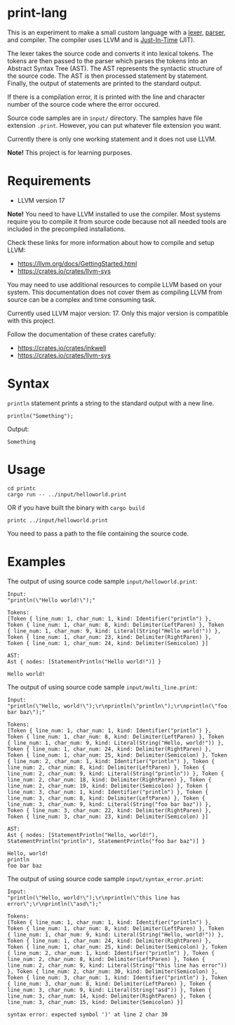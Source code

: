 # print-lang

This is an experiment to make a small custom language with a [lexer](https://en.wikipedia.org/wiki/Lexical_analysis), [parser](https://en.wikipedia.org/wiki/Parsing), and compiler. The compiler uses LLVM and is [Just-In-Time](https://en.wikipedia.org/wiki/Just-in-time_compilation) (JIT). 

The lexer takes the source code and converts it into lexical tokens. The tokens are then passed to the parser which parses the tokens into an Abstract Syntax Tree (AST). The AST represents the syntactic structure of the source code. The AST is then processed statement by statement. Finally, the output of statements are printed to the standard output.

If there is a compilation error, it is printed with the line and character number of the source code where the error occured.

Source code samples are in `input/` directory. The samples have file extension `.print`. However, you can put whatever file extension you want.

Currently there is only one working statement and it does not use LLVM.

**Note!** This project is for learning purposes.

# Requirements

- LLVM version 17

**Note!** You need to have LLVM installed to use the compiler. Most systems require you to compile it from source code because not all needed tools are included in the precompiled installations.

Check these links for more information about how to compile and setup LLVM:
- https://llvm.org/docs/GettingStarted.html
- https://crates.io/crates/llvm-sys

You may need to use additional resources to compile LLVM based on your system. This documentation does not cover them as compiling LLVM from source can be a complex and time consuming task.

Currently used LLVM major version: 17. Only this major version is compatible with this project.

Follow the documentation of these crates carefully:
- https://crates.io/crates/inkwell
- https://crates.io/crates/llvm-sys

# Syntax

`println` statement prints a string to the standard output with a new line.
```
println("Something");
```
Output:
```
Something
```

# Usage

```
cd printc
cargo run -- ../input/helloworld.print
```
OR if you have built the binary with `cargo build`
```
printc ../input/helloworld.print
```
You need to pass a path to the file containing the source code.

# Examples

The output of using source code sample `input/helloworld.print`:
```
Input:
"println(\"Hello world!\");"

Tokens:
[Token { line_num: 1, char_num: 1, kind: Identifier("println") }, Token { line_num: 1, char_num: 8, kind: Delimiter(LeftParen) }, Token { line_num: 1, char_num: 9, kind: Literal(String("Hello world!")) }, Token { line_num: 1, char_num: 23, kind: Delimiter(RightParen) }, Token { line_num: 1, char_num: 24, kind: Delimiter(Semicolon) }]

AST:
Ast { nodes: [StatementPrintln("Hello world!")] }

Hello world!
```

The output of using source code sample `input/multi_line.print`:
```
Input:
"println(\"Hello, world!\");\r\nprintln(\"println\");\r\nprintln(\"foo bar baz\");"

Tokens:
[Token { line_num: 1, char_num: 1, kind: Identifier("println") }, Token { line_num: 1, char_num: 8, kind: Delimiter(LeftParen) }, Token { line_num: 1, char_num: 9, kind: Literal(String("Hello, world!")) }, Token { line_num: 1, char_num: 24, kind: Delimiter(RightParen) }, Token { line_num: 1, char_num: 25, kind: Delimiter(Semicolon) }, Token { line_num: 2, char_num: 1, kind: Identifier("println") }, Token { line_num: 2, char_num: 8, kind: Delimiter(LeftParen) }, Token { line_num: 2, char_num: 9, kind: Literal(String("println")) }, Token { line_num: 2, char_num: 18, kind: Delimiter(RightParen) }, Token { line_num: 2, char_num: 19, kind: Delimiter(Semicolon) }, Token { line_num: 3, char_num: 1, kind: Identifier("println") }, Token { line_num: 3, char_num: 8, kind: Delimiter(LeftParen) }, Token { line_num: 3, char_num: 9, kind: Literal(String("foo bar baz")) }, Token { line_num: 3, char_num: 22, kind: Delimiter(RightParen) }, Token { line_num: 3, char_num: 23, kind: Delimiter(Semicolon) }]

AST:
Ast { nodes: [StatementPrintln("Hello, world!"), StatementPrintln("println"), StatementPrintln("foo bar baz")] }

Hello, world!
println
foo bar baz
```

The output of using source code sample `input/syntax_error.print`:
```
Input:
"println(\"Hello, world!\");\r\nprintln(\"this line has error\";\r\nprintln(\"asd\");"

Tokens:
[Token { line_num: 1, char_num: 1, kind: Identifier("println") }, Token { line_num: 1, char_num: 8, kind: Delimiter(LeftParen) }, Token { line_num: 1, char_num: 9, kind: Literal(String("Hello, world!")) }, Token { line_num: 1, char_num: 24, kind: Delimiter(RightParen) }, Token { line_num: 1, char_num: 25, kind: Delimiter(Semicolon) }, Token { line_num: 2, char_num: 1, kind: Identifier("println") }, Token { line_num: 2, char_num: 8, kind: Delimiter(LeftParen) }, Token { line_num: 2, char_num: 9, kind: Literal(String("this line has error")) }, Token { line_num: 2, char_num: 30, kind: Delimiter(Semicolon) }, Token { line_num: 3, char_num: 1, kind: Identifier("println") }, Token { line_num: 3, char_num: 8, kind: Delimiter(LeftParen) }, Token { line_num: 3, char_num: 9, kind: Literal(String("asd")) }, Token { line_num: 3, char_num: 14, kind: Delimiter(RightParen) }, Token { line_num: 3, char_num: 15, kind: Delimiter(Semicolon) }]

syntax error: expected symbol ')' at line 2 char 30
```
